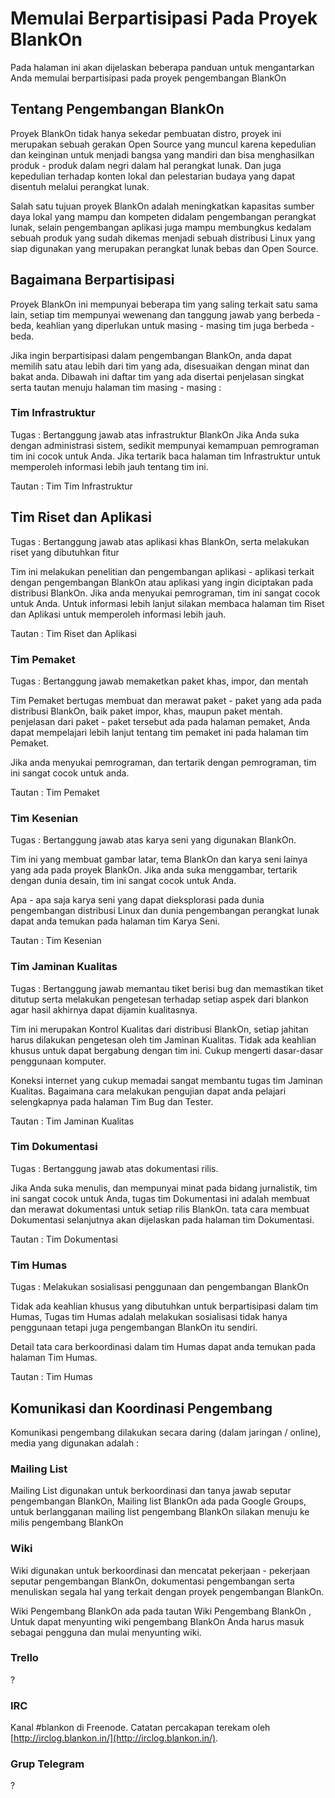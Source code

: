 # Memulai Berpartisipasi Pada Proyek BlankOn

Pada halaman ini akan dijelaskan beberapa panduan untuk mengantarkan Anda memulai berpartisipasi pada proyek pengembangan BlankOn

## Tentang Pengembangan BlankOn

Proyek BlankOn tidak hanya sekedar pembuatan distro, proyek ini merupakan sebuah gerakan Open Source yang muncul karena kepedulian dan keinginan untuk menjadi bangsa yang mandiri dan bisa menghasilkan produk - produk dalam negri dalam hal perangkat lunak. Dan juga kepedulian terhadap konten lokal dan pelestarian budaya yang dapat disentuh melalui perangkat lunak.

Salah satu tujuan proyek BlankOn adalah meningkatkan kapasitas sumber daya lokal yang mampu dan kompeten didalam pengembangan perangkat lunak, selain pengembangan aplikasi juga mampu membungkus kedalam sebuah produk yang sudah dikemas menjadi sebuah distribusi Linux yang siap digunakan yang merupakan perangkat lunak bebas dan Open Source.

## Bagaimana Berpartisipasi

Proyek BlankOn ini mempunyai beberapa tim yang saling terkait satu sama lain, setiap tim mempunyai wewenang dan tanggung jawab yang berbeda - beda, keahlian yang diperlukan untuk masing - masing tim juga berbeda - beda.

Jika ingin berpartisipasi dalam pengembangan BlankOn, anda dapat memilih satu atau lebih dari tim yang ada, disesuaikan dengan minat dan bakat anda. Dibawah ini daftar tim yang ada disertai penjelasan singkat serta tautan menuju halaman tim masing - masing :

### Tim Infrastruktur

Tugas : Bertanggung jawab atas infrastruktur BlankOn Jika Anda suka dengan administrasi sistem, sedikit mempunyai kemampuan pemrograman tim ini cocok untuk Anda. Jika tertarik baca halaman tim Infrastruktur untuk memperoleh informasi lebih jauh tentang tim ini.

Tautan : Tim Tim Infrastruktur

## Tim Riset dan Aplikasi

Tugas : Bertanggung jawab atas aplikasi khas BlankOn, serta melakukan riset yang dibutuhkan fitur

Tim ini melakukan penelitian dan pengembangan aplikasi - aplikasi terkait dengan pengembangan BlankOn atau aplikasi yang ingin diciptakan pada distribusi BlankOn. Jika anda menyukai pemrograman, tim ini sangat cocok untuk Anda. Untuk informasi lebih lanjut silakan membaca halaman tim Riset dan Aplikasi untuk memperoleh informasi lebih jauh.

Tautan : Tim Riset dan Aplikasi

### Tim Pemaket

Tugas : Bertanggung jawab memaketkan paket khas, impor, dan mentah

Tim Pemaket bertugas membuat dan merawat paket - paket yang ada pada distribusi BlankOn, baik paket impor, khas, maupun paket mentah. penjelasan dari paket - paket tersebut ada pada halaman pemaket, Anda dapat mempelajari lebih lanjut tentang tim pemaket ini pada halaman tim Pemaket.

Jika anda menyukai pemrograman, dan tertarik dengan pemrograman, tim ini sangat cocok untuk anda.

Tautan : Tim Pemaket

### Tim Kesenian

Tugas : Bertanggung jawab atas karya seni yang digunakan BlankOn.

Tim ini yang membuat gambar latar, tema BlankOn dan karya seni lainya yang ada pada proyek BlankOn. Jika anda suka menggambar, tertarik dengan dunia desain, tim ini sangat cocok untuk Anda.

Apa - apa saja karya seni yang dapat dieksplorasi pada dunia pengembangan distribusi Linux dan dunia pengembangan perangkat lunak dapat anda temukan pada halaman tim Karya Seni.

Tautan : Tim Kesenian

### Tim Jaminan Kualitas

Tugas : Bertanggung jawab memantau tiket berisi bug dan memastikan tiket ditutup serta melakukan pengetesan terhadap setiap aspek dari blankon agar hasil akhirnya dapat dijamin kualitasnya.

Tim ini merupakan Kontrol Kualitas dari distribusi BlankOn, setiap jahitan harus dilakukan pengetesan oleh tim Jaminan Kualitas. Tidak ada keahlian khusus untuk dapat bergabung dengan tim ini. Cukup mengerti dasar-dasar penggunaan komputer.

Koneksi internet yang cukup memadai sangat membantu tugas tim Jaminan Kualitas. Bagaimana cara melakukan pengujian dapat anda pelajari selengkapnya pada halaman Tim Bug dan Tester.

Tautan : Tim Jaminan Kualitas

### Tim Dokumentasi

Tugas : Bertanggung jawab atas dokumentasi rilis.

Jika Anda suka menulis, dan mempunyai minat pada bidang jurnalistik, tim ini sangat cocok untuk Anda, tugas tim Dokumentasi ini adalah membuat dan merawat dokumentasi untuk setiap rilis BlankOn. tata cara membuat Dokumentasi selanjutnya akan dijelaskan pada halaman tim Dokumentasi.

Tautan : Tim Dokumentasi

### Tim Humas

Tugas : Melakukan sosialisasi penggunaan dan pengembangan BlankOn

Tidak ada keahlian khusus yang dibutuhkan untuk berpartisipasi dalam tim Humas, Tugas tim Humas adalah melakukan sosialisasi tidak hanya penggunaan tetapi juga pengembangan BlankOn itu sendiri.

Detail tata cara berkoordinasi dalam tim Humas dapat anda temukan pada halaman Tim Humas.

Tautan : Tim Humas

## Komunikasi dan Koordinasi Pengembang

Komunikasi pengembang dilakukan secara daring (dalam jaringan / online), media yang digunakan adalah :

### Mailing List

Mailing List digunakan untuk berkoordinasi dan tanya jawab seputar pengembangan BlankOn, Mailing list BlankOn ada pada ​Google Groups, untuk berlangganan mailing list pengembang BlankOn silakan menuju ke ​milis pengembang BlankOn

### Wiki

Wiki digunakan untuk berkoordinasi dan mencatat pekerjaan - pekerjaan seputar pengembangan BlankOn, dokumentasi pengembangan serta menuliskan segala hal yang terkait dengan proyek pengembangan BlankOn.

Wiki Pengembang BlankOn ada pada tautan Wiki Pengembang BlankOn , Untuk dapat menyunting wiki pengembang BlankOn Anda harus masuk sebagai pengguna dan mulai menyunting wiki.

### Trello

?

### IRC

Kanal #blankon di Freenode. Catatan percakapan terekam oleh [http://irclog.blankon.in/](http://irclog.blankon.in/).

### Grup Telegram

?
